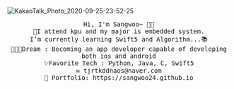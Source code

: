 ![KakaoTalk_Photo_2020-09-25-23-52-25](https://user-images.githubusercontent.com/56511253/94282022-51226600-ff8a-11ea-97ba-857312a15da4.jpeg)
<p align="center">
  <samp>
    Hi, I'm Sangwoo~ 👋🏻 <br>
    🤨I attend kpu and my major is embedded system.<br>
    I’m currently learning Swift5 and Algorithm...📚<br>
    🧑🏻‍💻Dream : Becoming an app developer capable of developing both ios and android<br>
    ✨Favorite Tech : Python, Java, C, Swift5<br>
    ✉️ tjrtkddnaos@naver.com <br>
    🎨 Portfolio: https://sangwoo24.github.io
  </samp>
</p>



